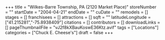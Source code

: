 +++
title = "Wilkes-Barre Township, PA (2120 Market Place)"
storeNumber = ""
startDate = "2004-04-21"
endDate = ""
cuDate = ""
remodels = []
stages = []
franchisees = []
attractions = []
sqft = ""
latitudeLongitude = ["41.215281","-75.8938409"]
citations = []
contributors = []
downloadLinks = []
pageThumbnailFile = "vJ2f8kXBauKoswE36Ktz.avif"
tags = ["Locations"]
categories = ["Chuck E. Cheese's"]
draft = false
+++

